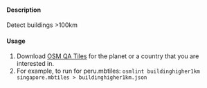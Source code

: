 #### Description

Detect buildings >100km

#### Usage

1. Download [OSM QA Tiles](https://osmlab.github.io/osm-qa-tiles/) for the planet or a country that you are interested in. 
2. For example, to run for peru.mbtiles: `osmlint buildinghigher1km singapore.mbtiles > buildinghigher1km.json`
